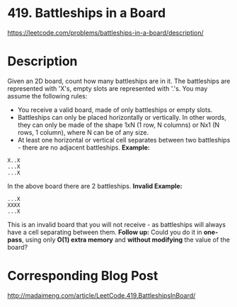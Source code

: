 # 419. Battleships in a Board
https://leetcode.com/problems/battleships-in-a-board/description/

# Description
Given an 2D board, count how many battleships are in it. The battleships are represented with 'X's, empty slots are represented with '.'s. You may assume the following rules:
- You receive a valid board, made of only battleships or empty slots.
- Battleships can only be placed horizontally or vertically. In other words, they can only be made of the shape 1xN (1 row, N columns) or Nx1 (N rows, 1 column), where N can be of any size.
- At least one horizontal or vertical cell separates between two battleships - there are no adjacent battleships.
**Example:**
```
X..X
...X
...X
```
In the above board there are 2 battleships.
**Invalid Example:**
```
...X
XXXX
...X
```
This is an invalid board that you will not receive - as battleships will always have a cell separating between them.
**Follow up:**
Could you do it in **one-pass**, using only **O(1) extra memory** and **without modifying** the value of the board?

# Corresponding Blog Post
http://madaimeng.com/article/LeetCode.419.BattleshipsInBoard/

